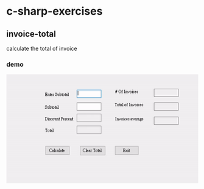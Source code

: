 # c-sharp-exercises

## invoice-total 

calculate the total of invoice

### demo

![invoice-total-demo](InvoiceTotal/invoice-total-demo.gif)
